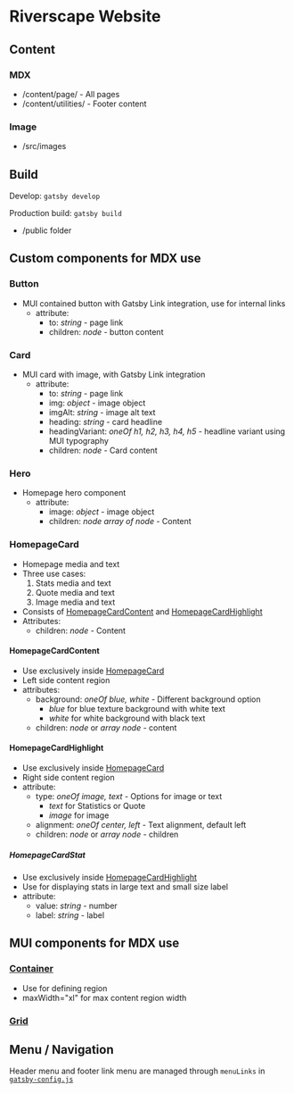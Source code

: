 # Riverscape Website

## Content
### MDX
- /content/page/ - All pages
- /content/utilities/ - Footer content

### Image
- /src/images

## Build
Develop: `gatsby develop`

Production build: `gatsby build` 
- /public folder

## Custom components for MDX use
### Button 
- MUI contained button with Gatsby Link integration, use for internal links
    - attribute:
        - to: *string* - page link
        - children: *node* - button content

### Card
- MUI card with image, with Gatsby Link integration
    - attribute:
        - to: *string* - page link
        - img: *object* - image object
        - imgAlt: *string* - image alt text
        - heading: *string* - card headline
        - headingVariant: *oneOf h1, h2, h3, h4, h5* - headline variant using MUI typography
        - children: *node* - Card content

### Hero
- Homepage hero component
    - attribute:
        - image: *object* - image object
        - children: *node* *array of node* - Content

### HomepageCard
- Homepage media and text
- Three use cases:
    1. Stats media and text
    2. Quote media and text
    3. Image media and text
- Consists of [HomepageCardContent](#Homepagecardcontent) and [HomepageCardHighlight](#homepagecardhighlight)
- Attributes:
    - children: *node* - Content

#### HomepageCardContent
- Use exclusively inside [HomepageCard](#homepagecard)
- Left side content region
- attributes:
    - background: *oneOf blue, white* - Different background option
        - *blue* for blue texture background with white text
        - *white* for white background with black text
    - children: *node* or *array node* - content


#### HomepageCardHighlight
- Use exclusively inside [HomepageCard](#homepagecard)
- Right side content region
- attribute:
    - type: *oneOf image, text* - Options for image or text
        - *text* for Statistics or Quote
        - *image* for image
    - alignment: *oneOf center, left* - Text alignment, default left
    - children: *node* or *array node* - children

##### HomepageCardStat
- Use exclusively inside [HomepageCardHighlight](#homepagecardcontent)
- Use for displaying stats in large text and small size label
- attribute: 
    - value: *string* - number
    - label: *string* - label

## MUI components for MDX use
### [Container](https://mui.com/material-ui/react-container/)
- Use for defining region
- maxWidth="xl" for max content region width
### [Grid](https://mui.com/material-ui/react-grid/)

## Menu / Navigation

Header menu and footer link menu are managed through `menuLinks` in [`gatsby-config.js`](gatsby-config.js)